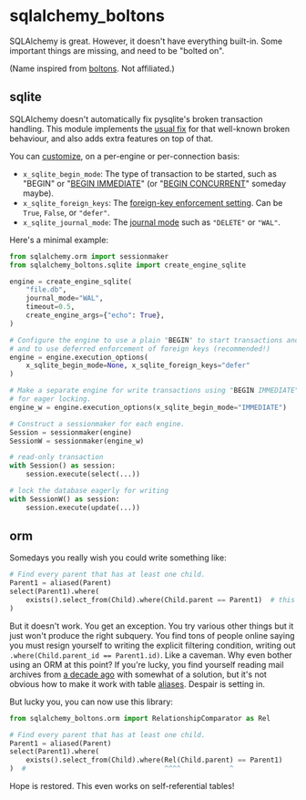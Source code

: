 # sqlalchemy_boltons

SQLAlchemy is great. However, it doesn't have everything built-in. Some important things are missing, and need to be
"bolted on".

(Name inspired from [boltons](https://pypi.org/project/boltons/). Not affiliated.)

## sqlite

SQLAlchemy doesn't automatically fix pysqlite's broken transaction handling. This module implements the
[usual fix](https://docs.sqlalchemy.org/en/20/dialects/sqlite.html#serializable-isolation-savepoints-transactional-ddl)
for that well-known broken behaviour, and also adds extra features on top of that.

You can [customize](https://docs.sqlalchemy.org/en/20/core/connections.html#sqlalchemy.engine.Engine.execution_options),
on a per-engine or per-connection basis:

- `x_sqlite_begin_mode`: The type of transaction to be started, such as "BEGIN" or
  "[BEGIN IMMEDIATE](https://www.sqlite.org/lang_transaction.html)" (or
  "[BEGIN CONCURRENT](https://www.sqlite.org/cgi/src/doc/begin-concurrent/doc/begin_concurrent.md)" someday maybe).
- `x_sqlite_foreign_keys`: The [foreign-key enforcement setting](https://www.sqlite.org/foreignkeys.html). Can be
  `True`, `False`, or `"defer"`.
- `x_sqlite_journal_mode`: The [journal mode](https://www.sqlite.org/pragma.html#pragma_journal_mode) such as
  `"DELETE"` or `"WAL"`.

Here's a minimal example:

```python
from sqlalchemy.orm import sessionmaker
from sqlalchemy_boltons.sqlite import create_engine_sqlite

engine = create_engine_sqlite(
    "file.db",
    journal_mode="WAL",
    timeout=0.5,
    create_engine_args={"echo": True},
)

# Configure the engine to use a plain "BEGIN" to start transactions and
# and to use deferred enforcement of foreign keys (recommended!)
engine = engine.execution_options(
    x_sqlite_begin_mode=None, x_sqlite_foreign_keys="defer"
)

# Make a separate engine for write transactions using "BEGIN IMMEDIATE"
# for eager locking.
engine_w = engine.execution_options(x_sqlite_begin_mode="IMMEDIATE")

# Construct a sessionmaker for each engine.
Session = sessionmaker(engine)
SessionW = sessionmaker(engine_w)

# read-only transaction
with Session() as session:
    session.execute(select(...))

# lock the database eagerly for writing
with SessionW() as session:
    session.execute(update(...))
```

## orm

Somedays you really wish you could write something like:

```python
# Find every parent that has at least one child.
Parent1 = aliased(Parent)
select(Parent1).where(
    exists().select_from(Child).where(Child.parent == Parent1)  # this doesn't work
)
```

But it doesn't work. You get an exception. You try various other things but it just won't produce the right subquery.
You find tons of people online saying you must resign yourself to writing the explicit filtering condition, writing out
`.where(Child.parent_id == Parent1.id)`. Like a caveman. Why even bother using an ORM at this point? If you're lucky,
you find yourself reading mail archives from [a decade ago](https://groups.google.com/g/sqlalchemy/c/R-qOlzzVi0o/m/NtFswgJioDIJ)
with somewhat of a solution, but it's not obvious how to make it work with table
[aliases](https://docs.sqlalchemy.org/en/20/orm/queryguide/api.html#sqlalchemy.orm.aliased). Despair is setting in.

But lucky you, you can now use this library:

```python
from sqlalchemy_boltons.orm import RelationshipComparator as Rel

# Find every parent that has at least one child.
Parent1 = aliased(Parent)
select(Parent1).where(
    exists().select_from(Child).where(Rel(Child.parent) == Parent1)
)  #                                  ^^^^            ^
```

Hope is restored. This even works on self-referential tables!
